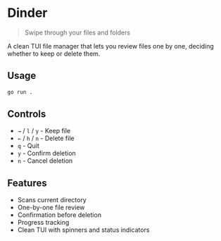 # Dinder

> Swipe through your files and folders

A clean TUI file manager that lets you review files one by one, deciding whether to keep or delete them.

## Usage

```bash
go run .
```

## Controls

- `→` / `l` / `y` - Keep file
- `←` / `h` / `n` - Delete file
- `q` - Quit
- `y` - Confirm deletion
- `n` - Cancel deletion

## Features

- Scans current directory
- One-by-one file review
- Confirmation before deletion
- Progress tracking
- Clean TUI with spinners and status indicators
